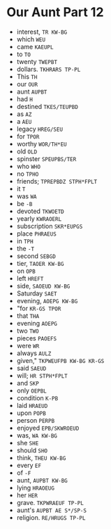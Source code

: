# Our Aunt Part 12

* interest, `TR KW-BG`
* which `WEU`
* came `KAEUPL`
* to `TO`
* twenty `TWEPBT`
* dollars. `TKHRARS TP-PL`
* This `TH`
* our `OUR`
* aunt `AUPBT`
* had `H`
* destined `TKES/TEUPBD`
* as `AZ`
* a `AEU`
* legacy `HREG/SEU`
* for `TPOR`
* worthy `WOR/TH*EU`
* old `OLD`
* spinster `SPEUPBS/TER`
* who `WHO`
* no `TPHO`
* friends; `TPREPBDZ STPH*FPLT`
* it `T`
* was `WA`
* be `-B`
* devoted `TKWOETD`
* yearly `KWRAOERL`
* subscription `SKR*EUPGS`
* place `PHRAEUS`
* in `TPH`
* the `-T`
* second `SEBGD`
* tier, `TAOER KW-BG`
* on `OPB`
* left `HREFT`
* side, `SAOEUD KW-BG`
* Saturday `SAET`
* evening, `AOEPG KW-BG`
* "for `KR-GS TPOR`
* that `THA`
* evening `AOEPG`
* two `TWO`
* pieces `PAOEFS`
* were `WR`
* always `AULZ`
* given," `TKPWEUFPB KW-BG KR-GS`
* said `SAEUD`
* will; `HR STPH*FPLT`
* and `SKP`
* only `OEPBL`
* condition `K-PB`
* laid `HRAEUD`
* upon `POPB`
* person `PERPB`
* enjoyed `EPB/SKWROEUD`
* was, `WA KW-BG`
* she `SHE`
* should `SHO`
* think, `THEU KW-BG`
* every `EF`
* of `-F`
* aunt, `AUPBT KW-BG`
* lying `HRAOEUG`
* her `HER`
* grave. `TKPWRAEUF TP-PL`
* aunt's `AUPBT AE S*/SP-S`
* religion. `RE/HRUGS TP-PL`
